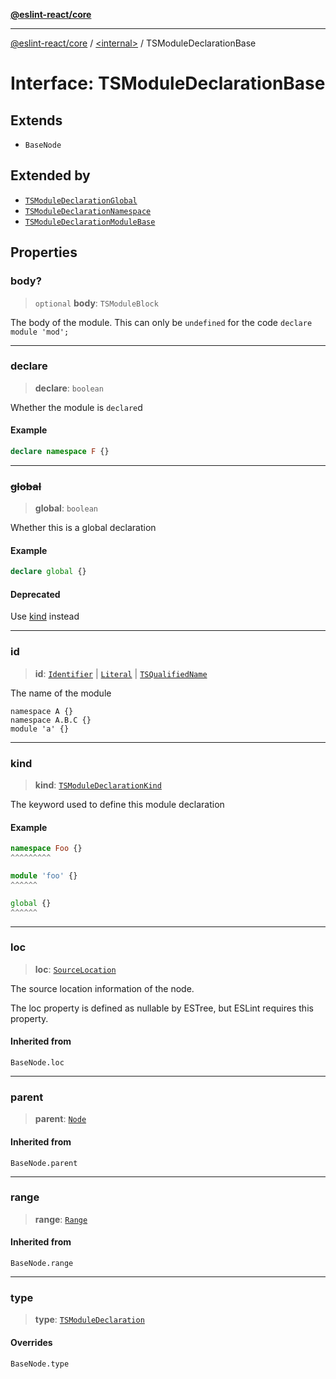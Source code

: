 [**@eslint-react/core**](../../README.md)

***

[@eslint-react/core](../../README.md) / [\<internal\>](../README.md) / TSModuleDeclarationBase

# Interface: TSModuleDeclarationBase

## Extends

- `BaseNode`

## Extended by

- [`TSModuleDeclarationGlobal`](TSModuleDeclarationGlobal.md)
- [`TSModuleDeclarationNamespace`](TSModuleDeclarationNamespace.md)
- [`TSModuleDeclarationModuleBase`](TSModuleDeclarationModuleBase.md)

## Properties

### body?

> `optional` **body**: `TSModuleBlock`

The body of the module.
This can only be `undefined` for the code `declare module 'mod';`

***

### declare

> **declare**: `boolean`

Whether the module is `declare`d

#### Example

```ts
declare namespace F {}
```

***

### ~~global~~

> **global**: `boolean`

Whether this is a global declaration

#### Example

```ts
declare global {}
```

#### Deprecated

Use [kind](TSModuleDeclarationBase.md#kind) instead

***

### id

> **id**: [`Identifier`](Identifier.md) \| [`Literal`](../type-aliases/Literal.md) \| [`TSQualifiedName`](TSQualifiedName.md)

The name of the module
```
namespace A {}
namespace A.B.C {}
module 'a' {}
```

***

### kind

> **kind**: [`TSModuleDeclarationKind`](../type-aliases/TSModuleDeclarationKind.md)

The keyword used to define this module declaration

#### Example

```ts
namespace Foo {}
^^^^^^^^^

module 'foo' {}
^^^^^^

global {}
^^^^^^
```

***

### loc

> **loc**: [`SourceLocation`](SourceLocation.md)

The source location information of the node.

The loc property is defined as nullable by ESTree, but ESLint requires this property.

#### Inherited from

`BaseNode.loc`

***

### parent

> **parent**: [`Node`](../type-aliases/Node.md)

#### Inherited from

`BaseNode.parent`

***

### range

> **range**: [`Range`](../type-aliases/Range.md)

#### Inherited from

`BaseNode.range`

***

### type

> **type**: [`TSModuleDeclaration`](../enumerations/AST_NODE_TYPES.md#tsmoduledeclaration)

#### Overrides

`BaseNode.type`
